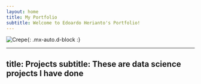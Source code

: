 ```yaml
---
layout: home
title: My Portfolio
subtitle: Welcome to Edoardo Herianto's Portfolio!
---
```


![Crepe](https://beautifuljekyll.com/assets/img/crepe.jpg){: .mx-auto.d-block :}

---
title: Projects
subtitle: These are data science projects I have done
---
